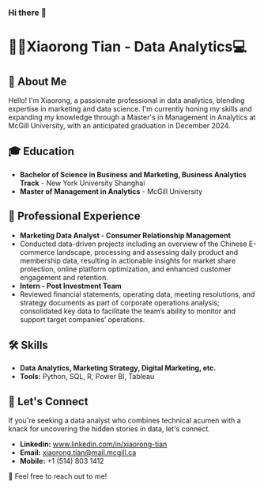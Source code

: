 ### Hi there 👋
# 🧑‍💼Xiaorong Tian - Data Analytics💻

## 🔎 About Me
Hello! I'm Xiaorong, a passionate professional in data analytics, blending expertise in marketing and data science. I'm currently honing my skills and expanding my knowledge through a Master's in Management in Analytics at McGill University, with an anticipated graduation in December 2024.

## 🎓 Education
- **Bachelor of Science in Business and Marketing, Business Analytics Track** - New York University Shanghai
- **Master of Management in Analytics** - McGill University

## 💼 Professional Experience
- **Marketing Data Analyst - Consumer Relationship Management**
- Conducted data-driven projects including an overview of the Chinese E-commerce landscape, processing and assessing daily product and membership data, resulting in actionable insights for market share protection, online platform optimization, and enhanced customer engagement and retention.
- **Intern - Post Investment Team**
- Reviewed financial statements, operating data, meeting resolutions, and strategy documents as part of corporate operations analysis; consolidated key data to facilitate the team’s ability to monitor and support target companies’ operations.

## 🛠️ Skills
- **Data Analytics, Marketing Strategy, Digital Marketing, etc.**
- **Tools:** Python, SQL, R, Power BI, Tableau

## 📨 Let's Connect
If you're seeking a data analyst who combines technical acumen with a knack for uncovering the hidden stories in data, let's connect. 
- **Linkedin:** www.linkedin.com/in/xiaorong-tian
- **Email:** xiaorong.tian@mail.mcgill.ca
- **Mobile:** +1 (514) 803 1412 

🤝 Feel free to reach out to me!
